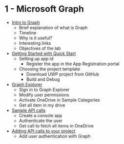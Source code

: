 # 1 - Microsoft Graph

 - [Intro to Graph](1_Microsoft_Graph/Introtograph.md)
	 - Brief explanation of what is Graph
	 - Timeline
	 - Why is it useful?
	 - Interesting links
	 - Objectives of the lab
 - [Getting Started with Quick Start](1_Microsoft_Graph/GettingStartedWithQuickStart.md)
	 - Setting up app id
		 - Register the app in the App Registration portal
	 - Choosing the project template
		 - Download UWP project from GitHub
		 - Build and Debug
 - [Graph Explorer](1_Microsoft_Graph/GraphExplorer.md)
	 - Sign in to Graph Explorer
	 - Modify user permissions
	 - Activate OneDrive in Sample Categories
	 - Get all item in my drive
 - [Sample API calls](1_Microsoft_Graph/SampleApiCalls.md)
	 - Create a console app
	 - Authenticate the user
	 - Get call to fetch all items in OneDrive
 - [Adding API calls to your project](1_Microsoft_Graph/AddingAPI.md)
	 - Add user authentication with Graph

